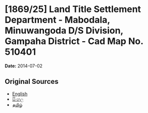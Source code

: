 # [1869/25] Land Title Settlement Department - Mabodala,  Minuwangoda D/S Division, Gampaha District - Cad Map No. 510401

**Date:** 2014-07-02

## Original Sources

- [English](https://documents.gov.lk/view/extra-gazettes/2014/7/1869-25_E.pdf)
- [සිංහල](https://documents.gov.lk/view/extra-gazettes/2014/7/1869-25_S.pdf)
- [தமிழ்](https://documents.gov.lk/view/extra-gazettes/2014/7/1869-25_T.pdf)
